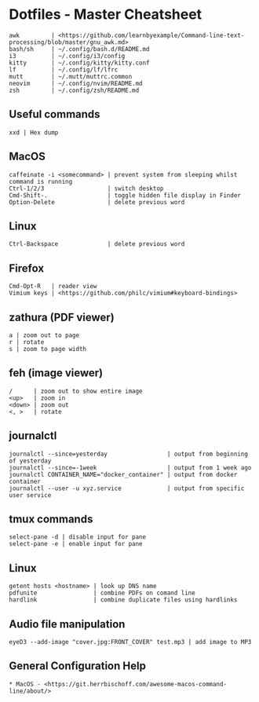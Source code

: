 # Dotfiles - Master Cheatsheet

    awk         | <https://github.com/learnbyexample/Command-line-text-processing/blob/master/gnu_awk.md>
    bash/sh     | ~/.config/bash.d/README.md
    i3          | ~/.config/i3/config
    kitty       | ~/.config/kitty/kitty.conf
    lf          | ~/.config/lf/lfrc
    mutt        | ~/.mutt/muttrc.common
    neovim      | ~/.config/nvim/README.md
    zsh         | ~/.config/zsh/README.md

## Useful commands

    xxd | Hex dump

## MacOS

    caffeinate -i <somecommand> | prevent system from sleeping whilst command is running
    Ctrl-1/2/3                  | switch desktop
    Cmd-Shift-.                 | toggle hidden file display in Finder
    Option-Delete               | delete previous word

## Linux

    Ctrl-Backspace              | delete previous word

## Firefox

    Cmd-Opt-R   | reader view
    Vimium keys | <https://github.com/philc/vimium#keyboard-bindings>

## zathura (PDF viewer)

    a | zoom out to page
    r | rotate
    s | zoom to page width

## feh (image viewer)

    /      | zoom out to show entire image
    <up>   | zoom in
    <down> | zoom out
    <, >   | rotate

## journalctl

    journalctl --since=yesterday                 | output from beginning of yesterday
    journalctl --since=-1week                    | output from 1 week ago
    journalctl CONTAINER_NAME="docker_container" | output from docker container
    journalctl --user -u xyz.service             | output from specific user service

## tmux commands

    select-pane -d | disable input for pane
    select-pane -e | enable input for pane

## Linux

    getent hosts <hostname> | look up DNS name
    pdfunite                | combine PDFs on comand line
    hardlink                | combine duplicate files using hardlinks

## Audio file manipulation

    eyeD3 --add-image "cover.jpg:FRONT_COVER" test.mp3 | add image to MP3

## General Configuration Help

    * MacOS - <https://git.herrbischoff.com/awesome-macos-command-line/about/>

<!-- vim: set nospell: -->
